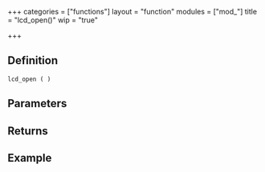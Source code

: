 +++
categories = ["functions"]
layout = "function"
modules = ["mod_"]
title = "lcd_open()"
wip = "true"

+++

## Definition

    lcd_open ( )

## Parameters

## Returns

## Example

```
```
